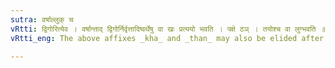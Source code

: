 ```yaml
---
sutra: वर्षाल्लुक् च
vRtti: द्विगोरित्येव । वर्षान्ताद् द्विगोर्निर्वृत्तादिष्वर्थेषु वा खः प्रत्ययो भवति । पक्षे ठञ् । तयोश्च वा लुग्भवति ॥
vRtti_eng: The above affixes _kha_ and _than_ may also be elided after a _Dvigu_ ending in _varsha_.

---
```

